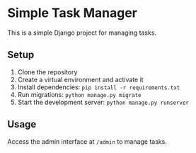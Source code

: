 # Simple Task Manager

This is a simple Django project for managing tasks.

## Setup

1. Clone the repository
2. Create a virtual environment and activate it
3. Install dependencies: `pip install -r requirements.txt`
4. Run migrations: `python manage.py migrate`
5. Start the development server: `python manage.py runserver`

## Usage

Access the admin interface at `/admin` to manage tasks.
